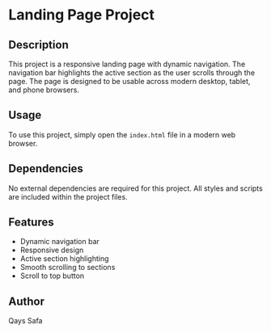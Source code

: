 # Landing Page Project

## Description
This project is a responsive landing page with dynamic navigation. The navigation bar highlights the active section as the user scrolls through the page. The page is designed to be usable across modern desktop, tablet, and phone browsers.

## Usage
To use this project, simply open the `index.html` file in a modern web browser.

## Dependencies
No external dependencies are required for this project. All styles and scripts are included within the project files.

## Features
- Dynamic navigation bar
- Responsive design
- Active section highlighting
- Smooth scrolling to sections
- Scroll to top button

## Author
Qays Safa


